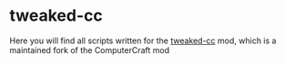 # tweaked-cc
Here you will find all scripts written for the [tweaked-cc](https://modrinth.com/mod/cc-tweaked) mod, which is a maintained fork of the ComputerCraft mod
